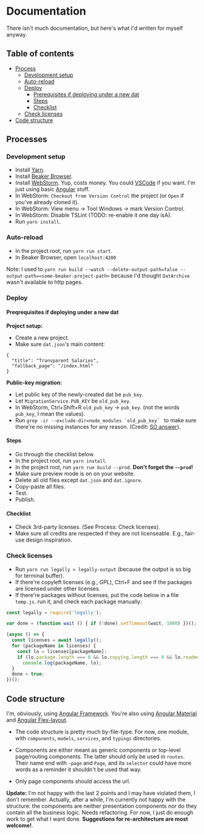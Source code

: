 # Documentation

There isn't much documentation, but here's what I'd written for myself anyway.

## Table of contents

- [Process](#processes)
  - [Development setup](#development-setup)
  - [Auto-reload](#auto-reload)
  - [Deploy](#deploy)
    - [Prerequisites if deploying under a new dat](#preqrequisites-if-deploying-under-a-new-dat)
    - [Steps](#steps)
    - [Checklist](#checklist)
  - [Check licenses](#check-licenses)
- [Code structure](#code-structure)

## Processes

### Development setup

- Install [Yarn](https://yarnpkg.com).
- Install [Beaker Browser](https://beakerbrowser.com/).
- Install [WebStorm](https://www.jetbrains.com/webstorm/). Yup, costs money. You could [VSCode](https://code.visualstudio.com/) if you want. I'm just using basic [Angular](https://angular.io/) stuff.
- In WebStorm: `Checkout from Version Control` the project (or `Open` if you've already cloned it).
- In WebStorm: View menu -> Tool Windows -> mark Version Control.
- In WebStorm: Disable TSLint (TODO: re-enable it one day isA).
- Run `yarn install`.

### Auto-reload

- In the project root, run `yarn run start`.
- In Beaker Browser, open `localhost:4200`

Note: I used to `yarn run build --watch --delete-output-path=false --output-path=<some-beaker-project-path>` because I'd thought `DatArchive` wasn't available to http pages.

### Deploy

#### Preqrequisites if deploying under a new dat

**Project setup:**
- Create a new project.
- Make sure `dat.json`'s main content:
```
{
  "title": "Transparent Salaries",
  "fallback_page": "/index.html"
}
```
**Public-key migration:**
- Let public key of the newly-created dat be `pub_key`.
- Let `MigrationService.PUB_KEY` be `old_pub_key`.
- In WebStorm, Ctrl+Shift+R `old_pub_key` -> `pub_key`. (not the words `pub_key`, I mean the values).
- Run ``grep -ir --exclude-dir=node_modules `old_pub_key` `` to make sure there're no missing instances for any reason. (Credit: [SO answer](https://stackoverflow.com/a/49251979/6690391)).

#### Steps

- Go through the checklist below.
- In the project root, run `yarn install`.
- In the project root, run `yarn run build --prod`. **Don't forget the `--prod`!**
- Make sure preview mode is on on your website.
- Delete all old files except `dat.json` and `dat.ignore`.
- Copy-paste all files.
- Test.
- Publish.

#### Checklist

- Check 3rd-party licenses. (See Process: Check licenses).
- Make sure all credits are respected if they are not licenseable. E.g., fair-use design inspiration.

### Check licenses

- Run `yarn run legally > legally-output` (because the output is so big for terminal buffer).
- If there're copyleft licenses (e.g., _GPL_), Ctrl+F and see if the packages are licensed under other licenses.
- If there're packages without licenses, put the code below in a file `temp.js`. run it, and check each package manually:
```javascript
const legally = require('legally');

var done = (function wait () { if (!done) setTimeout(wait, 1000) })();

(async () => {
  const licenses = await legally();
  for (packageName in licenses) {
    const lo = licenses[packageName];
    if (lo.package.length === 0 && lo.copying.length === 0 && lo.readme.length === 0)
      console.log(packageName, lo);
  }
  done = true;
})();
```

## Code structure

I'm, obviously, using [Angular Framework](https://angular.io/). You're also using [Angular Material](https://material.angular.io) and [Angular Flex-layout](https://github.com/angular/flex-layout/wiki/Declarative-API-Overview).

- The code structure is pretty much by-file-type. For now, one module, with `components`, `models`, `services`, and `typings` directories.

- Components are either meant as generic components or top-level page/routing components. The latter should only be used in `routes`. Their name end with `-page` and `Page`, and its `selector` could have more words as a reminder it shouldn't be used that way.

- Only page components should access the url.

**Update:** I'm not happy with the last 2 points and I may have violated them, I don't remember. Actually, after a while, I'm currently not happy with the structure: the components are neither presentation components nor do they contain all the business logic. Needs refactoring. For now, I just do enough work to get what I want done. **Suggestions for re-architecture are most welcome!**.
